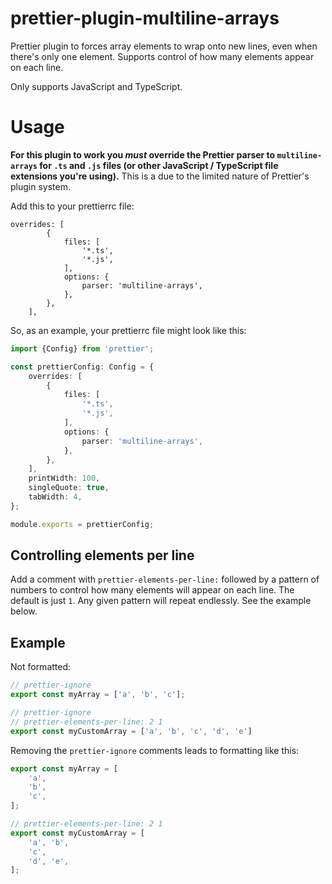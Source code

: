 # prettier-plugin-multiline-arrays

Prettier plugin to forces array elements to wrap onto new lines, even when there's only one element. Supports control of how many elements appear on each line.

Only supports JavaScript and TypeScript.

# Usage

**For this plugin to work you _must_ override the Prettier parser to `multiline-arrays` for `.ts` and `.js` files (or other JavaScript / TypeScript file extensions you're using).** This is a due to the limited nature of Prettier's plugin system.

Add this to your prettierrc file:

```
overrides: [
        {
            files: [
                '*.ts',
                '*.js',
            ],
            options: {
                parser: 'multiline-arrays',
            },
        },
    ],
```

So, as an example, your prettierrc file might look like this:

<!-- example-link: src/readme-examples/prettier-options.ts -->

```TypeScript
import {Config} from 'prettier';

const prettierConfig: Config = {
    overrides: [
        {
            files: [
                '*.ts',
                '*.js',
            ],
            options: {
                parser: 'multiline-arrays',
            },
        },
    ],
    printWidth: 100,
    singleQuote: true,
    tabWidth: 4,
};

module.exports = prettierConfig;
```

## Controlling elements per line

Add a comment with `prettier-elements-per-line:` followed by a pattern of numbers to control how many elements will appear on each line. The default is just `1`. Any given pattern will repeat endlessly. See the example below.

## Example

Not formatted:

<!-- example-link: src/readme-examples/not-formatted.ts -->

```TypeScript
// prettier-ignore
export const myArray = ['a', 'b', 'c'];

// prettier-ignore
// prettier-elements-per-line: 2 1
export const myCustomArray = ['a', 'b', 'c', 'd', 'e']
```

Removing the `prettier-ignore` comments leads to formatting like this:

<!-- example-link: src/readme-examples/formatted.ts -->

```TypeScript
export const myArray = [
    'a',
    'b',
    'c',
];

// prettier-elements-per-line: 2 1
export const myCustomArray = [
    'a', 'b',
    'c',
    'd', 'e',
];
```
